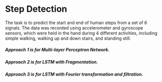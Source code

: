 
# Step Detection
The task is to predict the start and end of human steps from a set of 6 signals. The data was recorded using accelerometer and gyroscope sensors, which were held in the hand during 4 different activities, including simple walking, walking up and down stairs, and standing still.




##### Approach 1 is for Multi-layer Perceptron Network.
##### Approach 2 is for LSTM with Fragmentation.
##### Approach 3 is for LSTM with Fourier transformation and filtration.
